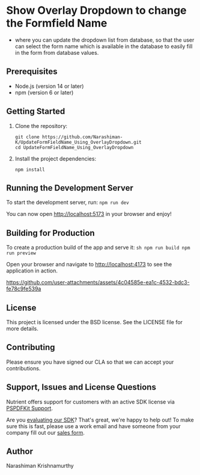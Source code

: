 # Show Overlay Dropdown to change the Formfield Name 
- where you can update the dropdown list from database, so that the user can select the form name which is available in the database to easily fill in the form from database values.

## Prerequisites

- Node.js (version 14 or later)
- npm (version 6 or later)

## Getting Started

1. Clone the repository:
    ```
    git clone https://github.com/Narashiman-K/UpdateFormFieldName_Using_OverlayDropdown.git
    cd UpdateFormFieldName_Using_OverlayDropdown
    ```

2. Install the project dependencies:
    ```
    npm install
    ```

## Running the Development Server

To start the development server, run:
    ```
    npm run dev
    ```

You can now open [http://localhost:5173](http://localhost:5173) in your browser and enjoy!

## Building for Production

To create a production build of the app and serve it:
    ```sh
    npm run build
    npm run preview
    ```

Open your browser and navigate to [http://localhost:4173](http://localhost:4173) to see the application in action.


https://github.com/user-attachments/assets/4c04585e-ea1c-4532-bdc3-fe78c9fe539a


## License

This project is licensed under the BSD license. See the LICENSE file for more details.

## Contributing

Please ensure you have signed our CLA so that we can accept your contributions.

## Support, Issues and License Questions

Nutrient offers support for customers with an active SDK license via [PSPDFKit Support](https://support.nutrient.io/hc/en-us/requests/new).

Are you [evaluating our SDK](https://www.nutrient.io/getting-started/web/?frontend=vanillajs&download=npm&integration=global-variable)? That's great, we're happy to help out! To make sure this is fast, please use a work email and have someone from your company fill out our [sales form](https://www.nutrient.io/contact-sales).

## Author

Narashiman Krishnamurthy
